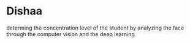 # Dishaa
determing the concentration level of the student by analyzing the face through the computer vision and the deep learning  

